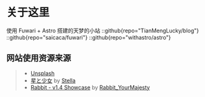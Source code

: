 # 关于这里

使用 Fuwari + Astro 搭建的天梦的小站
::github{repo="TianMengLucky/blog"}
::github{repo="saicaca/fuwari"}
::github{repo="withastro/astro"}

## 网站使用资源来源
>
> - [Unsplash](https://unsplash.com/)
> - [星と少女](https://www.pixiv.net/artworks/108916539) by [Stella](https://www.pixiv.net/users/93273965)
> - [Rabbit - v1.4 Showcase](https://civitai.com/posts/586908) by [Rabbit_YourMajesty](https://civitai.com/user/Rabbit_YourMajesty)
